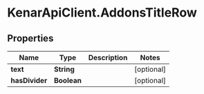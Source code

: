 # KenarApiClient.AddonsTitleRow

## Properties

Name | Type | Description | Notes
------------ | ------------- | ------------- | -------------
**text** | **String** |  | [optional] 
**hasDivider** | **Boolean** |  | [optional] 



